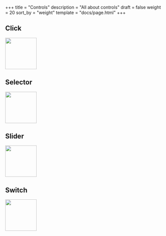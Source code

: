 +++
title = "Controls"
description = "All about controls"
draft = false
weight = 20
sort_by = "weight"
template = "docs/page.html"
+++

## Click

<img src="/images/tracers/controls/click.gif" height="100px" />

## Selector

<img src="/images/tracers/controls/selector.gif" height="100px" />

## Slider

<img src="/images/tracers/controls/slider.gif" height="100px" />

## Switch

<img src="/images/tracers/controls/switch.gif" height="100px" />
